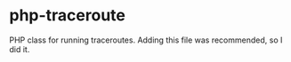 php-traceroute
==============

PHP class for running traceroutes. Adding this file was recommended, so I did it.

